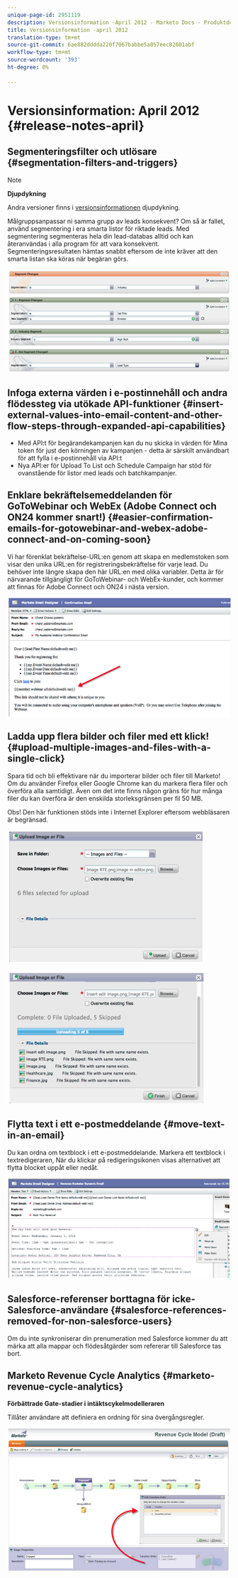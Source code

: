 ```yaml
---
unique-page-id: 2951119
description: Versionsinformation -April 2012 - Marketo Docs - Produktdokumentation
title: Versionsinformation -april 2012
translation-type: tm+mt
source-git-commit: 6ae882dddda220f7067babbe5a057eec82601abf
workflow-type: tm+mt
source-wordcount: '393'
ht-degree: 0%

---
```



# Versionsinformation: April 2012 {#release-notes-april}

## Segmenteringsfilter och utlösare {#segmentation-filters-and-triggers}

>[!NOTE]
>
>**Djupdykning**
>
>Andra versioner finns i [versionsinformationen](https://docs.marketo.com/display/docs/release+notes) djupdykning.

Målgruppsanpassar ni samma grupp av leads konsekvent? Om så är fallet, använd segmentering i era smarta listor för riktade leads. Med segmentering segmenteras hela din lead-databas alltid och kan återanvändas i alla program för att vara konsekvent. Segmenteringsresultaten hämtas snabbt eftersom de inte kräver att den smarta listan ska köras när begäran görs.

![](assets/image2014-9-23-10-3a3-3a57.png)

## Infoga externa värden i e-postinnehåll och andra flödessteg via utökade API-funktioner {#insert-external-values-into-email-content-and-other-flow-steps-through-expanded-api-capabilities}

* Med API:t för begärandekampanjen kan du nu skicka in värden för Mina token för just den körningen av kampanjen - detta är särskilt användbart för att fylla i e-postinnehåll via API:t
* Nya API:er för Upload To List och Schedule Campaign har stöd för ovanstående för listor med leads och batchkampanjer.

## Enklare bekräftelsemeddelanden för GoToWebinar och WebEx (Adobe Connect och ON24 kommer snart!) {#easier-confirmation-emails-for-gotowebinar-and-webex-adobe-connect-and-on-coming-soon}

Vi har förenklat bekräftelse-URL:en genom att skapa en medlemstoken som visar den unika URL:en för registreringsbekräftelse för varje lead. Du behöver inte längre skapa den här URL:en med olika variabler. Detta är för närvarande tillgängligt för GoToWebinar- och WebEx-kunder, och kommer att finnas för Adobe Connect och ON24 i nästa version.

![](assets/image2014-9-23-10-3a4-3a18.png)

## Ladda upp flera bilder och filer med ett klick! {#upload-multiple-images-and-files-with-a-single-click}

Spara tid och bli effektivare när du importerar bilder och filer till Marketo! Om du använder Firefox eller Google Chrome kan du markera flera filer och överföra alla samtidigt. Även om det inte finns någon gräns för hur många filer du kan överföra är den enskilda storleksgränsen per fil 50 MB.

Obs! Den här funktionen stöds inte i Internet Explorer eftersom webbläsaren är begränsad.

![](assets/image2014-9-23-10-3a4-3a32.png)

![](assets/image2014-9-23-10-3a4-3a46.png)

## Flytta text i ett e-postmeddelande {#move-text-in-an-email}

Du kan ordna om textblock i ett e-postmeddelande. Markera ett textblock i textredigeraren, När du klickar på redigeringsikonen visas alternativet att flytta blocket uppåt eller nedåt.

![](assets/image2014-9-23-10-3a5-3a1.png)

## Salesforce-referenser borttagna för icke-Salesforce-användare {#salesforce-references-removed-for-non-salesforce-users}

Om du inte synkroniserar din prenumeration med Salesforce kommer du att märka att alla mappar och flödesåtgärder som refererar till Salesforce tas bort.

## Marketo Revenue Cycle Analytics {#marketo-revenue-cycle-analytics}

**Förbättrade Gate-stadier i intäktscykelmodelleraren**

Tillåter användare att definiera en ordning för sina övergångsregler.

![](assets/image2014-9-23-10-3a5-3a17.png)

